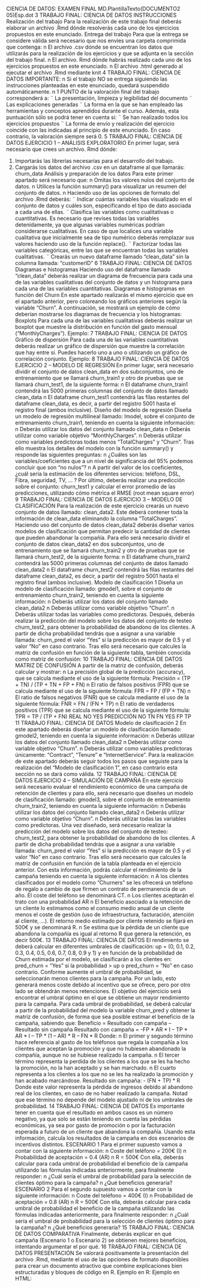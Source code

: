 CIENCIA DE DATOS: EXAMEN FINAL
MD.PlantillaTexto(DOCUMENTO2 05)Esp.dot
3
TRABAJO FINAL: CIENCIA DE DATOS
INSTRUCCIONES
Realización del trabajo
Para la realización de este trabajo final deberás elaborar un archivo .Rmd dónde resolverás
cada uno de los ejercicios propuestos en este enunciado.
Entrega del trabajo
Para que la entrega se considere válida será necesario que nos envíes una carpeta comprimida
que contenga:
n El archivo .csv dónde se encuentran los datos que utilizarás para la realización
de los ejercicios y que se adjunta en la sección del trabajo final.
n El archivo. Rmd dónde habrás realizado cada uno de los ejercicios propuestos
en este enunciado.
n El archivo .html generado al ejecutar el archivo .Rmd mediante knit
4
TRABAJO FINAL: CIENCIA DE DATOS
IMPORTANTE:
n Si el trabajo NO se entrega siguiendo las instrucciones planteadas en este enunciado,
quedará suspendido automáticamente.
n 1 PUNTO de la valoración final del trabajo corresponderá a:
¨ La presentación, limpieza y legibilidad del documento
¨ Las explicaciones generadas
¨ La forma en la que se han empleado las herramientas y conceptos aprendidos
durante el curso.
Además, esta puntuación sólo se podrá tener en cuenta si:
¨ Se han realizado todos los ejercicios propuestos
¨ La forma de envío y realización del ejercicio coincide con las indicadas al
principio de este enunciado.
En caso contrario, la valoración siempre será 0.
5
TRABAJO FINAL: CIENCIA DE DATOS
EJERCICIO 1 – ANÁLISIS EXPLORATORIO
En primer lugar, será necesario que crees un archivo. Rmd dónde:
1. Importarás las librerías necesarias para el desarrollo del trabajo.
2. Cargarás los datos del archivo .csv en un dataframe al que llamarás:
churn_data
Análisis y preparación de los datos
Para este primer apartado será necesario que:
n Omitas los valores nulos del conjunto de datos.
n Utilices la función summary() para visualizar un resumen del conjunto de
datos.
n Haciendo uso de las opciones de formato del archivo .Rmd deberás:
¨ Indicar cuántas variables has visualizado en el conjunto de datos y
cuáles son, especificando el tipo de dato asociada a cada una de
ellas.
¨ Clasifica las variables como cualitativas o cuantitativas. Es necesario
que revises todas las variables detenidamente, ya que algunas
variables numéricas podrían considerarse cualitativas.
En caso de que localices una variable cualitativa que inicialmente
sea de tipo numérico deberás remplazar sus valores haciendo uso
de la función replace().
¨ Factorizar todas las variables categóricas, entre las que se encuentran
todas las variables cualitativas.
¨ Crearás un nuevo dataframe llamado “clean_data” sin la columna
llamada: “customerID”
6
TRABAJO FINAL: CIENCIA DE DATOS
Diagramas e histogramas
Haciendo uso del dataframe llamado “clean_data” deberás realizar un diagrama
de frecuencia para cada una de las variables cualitativas del conjunto de datos y
un histograma para cada una de las variables cuantitativas.
Diagramas e histogramas en función del Churn
En este apartado realizarás el mismo ejercicio que en el apartado anterior, pero
coloreando los gráficos anteriores según la variable “Churn”. A continuación, se
mostrará un ejemplo de cómo deberían mostrarse los diagramas de frecuencia y
los histogramas:
Boxplots
Para cada una de las variables cualitativas deberás realizar un boxplot que muestre
la distribución en función del gasto mensual (“MonthlyCharges”). Ejemplo:
7
TRABAJO FINAL: CIENCIA DE DATOS
Gráfico de dispersión
Para cada una de las variables cuantitativas deberás realizar un gráfico de dispersión
que muestre la correlación que hay entre sí. Puedes hacerlo uno a uno o
utilizando un gráfico de correlación conjunto. Ejemplo:
8
TRABAJO FINAL: CIENCIA DE DATOS
EJERCICIO 2 – MODELO DE REGRESIÓN
En primer lugar, será necesario dividir el conjunto de datos clean_data en dos
subconjuntos, uno de entrenamiento que se llamará churn_train1 y otro de pruebas
que se llamará churn_test1, de la siguiente forma:
n El dataframe churn_train1 contendrá las 5000 primeras columnas del
conjunto de datos llamado clean_data
n El dataframe churn_test1 contendrá las filas restantes del dataframe
clean_data, es decir, a partir del registro 5001 hasta el registro final (ambos
inclusive).
Diseño del modelo de regresión
Diseña un modelo de regresión multilineal llamado: lmodel, sobre el conjunto de
entrenamiento churn_train1, teniendo en cuenta la siguiente información:
n Deberás utilizar los datos del conjunto llamado clean_data
n Deberás utilizar como variable objetivo “MonthlyCharges”.
n Deberás utilizar como variables predictoras todas menos “TotalCharges”
y “Churn”.
Tras ello muestra los detalles del modelo con la función summary() y responde
las siguientes preguntas:
n ¿Cuáles son las variables/coeficientes que a un nivel de significancia del
95% podemos concluir que son “no nulos”?
n A partir del valor de los coeficientes, ¿cuál sería la estimación de los diferentes
servicios: teléfono, DSL, Fibra, seguridad, TV, … ?
Por último, deberás realizar una predicción sobre el conjunto: churn_test1 y calcular
el error promedio de las predicciones, utilizando cómo métrica el RMSE (root
mean square error)
9
TRABAJO FINAL: CIENCIA DE DATOS
EJERCICIO 3 – MODELO DE CLASIFICACIÓN
Para la realización de este ejercicio crearás un nuevo conjunto de datos llamado:
clean_data2. Este deberá contener toda la información de clean_data eliminando
la columna “TotalCharges”.
Haciendo uso del conjunto de datos clean_data2 deberás diseñar varios modelos
de clasificación que permitan predecir la cantidad de clientes que pueden abandonar
la compañía. Para ello será necesario dividir el conjunto de datos
clean_data2 en dos subconjuntos, uno de entrenamiento que se llamará
churn_train2 y otro de pruebas que se llamará churn_test2, de la siguiente forma:
n El dataframe churn_train2 contendrá las 5000 primeras columnas del
conjunto de datos llamado clean_data2
n El dataframe churn_test2 contendrá las filas restantes del dataframe
clean_data2, es decir, a partir del registro 5001 hasta el registro final (ambos
inclusive).
Modelo de clasificación 1
Diseña un modelo de clasificación llamado: gmodel1, sobre el conjunto de entrenamiento
churn_train2, teniendo en cuenta la siguiente información:
n Deberás utilizar los datos del conjunto llamado clean_data2
n Deberás utilizar como variable objetivo “Churn”.
n Deberás utilizar todas las variables como predictoras.
Después, deberás realizar la predicción del modelo sobre los datos del conjunto
de testeo churn_test2, para obtener la probabilidad de abandono de los clientes.
A partir de dicha probabilidad tendrás que a asignar a una variable llamada:
churn_pred el valor “Yes” si la predicción es mayor de 0.5 y el valor “No” en caso
contrario.
Tras ello será necesario que calcules la matriz de confusión en función de la siguiente
tabla, también conocida como matriz de confusión:
10
TRABAJO FINAL: CIENCIA DE DATOS
MATRIZ DE CONFUSIÓN
A partir de la matriz de confusión, deberás calcular y mostrar:
n La precisión global de la predicción (accuracy), que se calcula mediante
el uso de la siguiente fórmula:
Precisión = (TP + TN) / (TP + TN + FP + FN)
n El ratio de falsos positivos (FPR) que se calcula mediante el uso de la
siguiente fórmula:
FPR = FP / (FP + TN)
n El ratio de falsos negativos (FNR) que se calcula mediante el uso de la
siguiente fórmula:
FNR = FN / (FN + TP)
n El ratio de verdaderos positivos (TPR) que se calcula mediante el uso de
la siguiente fórmula:
TPR = TP / (TP + FN)
REAL
NO YES
PREDICCIÓN
NO TN FN
YES FP TP
11
TRABAJO FINAL: CIENCIA DE DATOS
Modelo de clasificación 2
En este apartado deberás diseñar un modelo de clasificación llamado: gmodel2,
teniendo en cuenta la siguiente información:
n Deberás utilizar los datos del conjunto llamado clean_data2
n Deberás utilizar como variable objetivo “Churn”.
n Deberás utilizar como variables predictoras únicamente: “Contract”, “Tenure”
e “InternetService”.
Para la realización de este apartado deberás seguir todos los pasos que seguiste
para la realización del “Modelo de clasificación 1”, en caso contrario esta sección
no se dará como válida.
12
TRABAJO FINAL: CIENCIA DE DATOS
EJERCICIO 4 – SIMULACIÓN DE CAMPAÑA
En este ejercicio será necesario evaluar el rendimiento económico de una campaña
de retención de clientes y para ello, será necesario que diseñes un modelo
de clasificación llamado: gmodel3, sobre el conjunto de entrenamiento
churn_train2, teniendo en cuenta la siguiente información:
n Deberás utilizar los datos del conjunto llamado clean_data2
n Deberás utilizar como variable objetivo “Churn”.
n Deberás utilizar todas las variables como predictoras.
Una vez diseñado, será necesario realizar la predicción del modelo sobre los datos
del conjunto de testeo: churn_test2, para obtener la probabilidad de abandono
de los clientes. A partir de dicha probabilidad tendrás que a asignar a una
variable llamada: churn_pred el valor “Yes” si la predicción es mayor de 0.5 y el
valor “No” en caso contrario.
Tras ello será necesario que calcules la matriz de confusión en función de la tabla
planteada en el ejercicio anterior.
Con esta información, podrás calcular el rendimiento de la campaña teniendo en
cuenta la siguiente información:
n A los clientes clasificados por el modelo como “Churners” se les ofrecerá
un teléfono de regalo a cambio de que firmen un contrato de permanencia
de un año. El coste del teléfono se denominará CT.
n Los clientes aceptarán el trato con una probabilidad AR
n El beneficio asociado a la retención de un cliente lo estimamos como el
consumo medio anual de un cliente menos el coste de gestión (uso de
infraestructura, facturación, atención al cliente, …).
El retorno medio estimado por cliente retenido se fijará en 500€ y se
denominará R.
n Se estima que la pérdida de un cliente que abandona la compañía es
igual al retorno R que genera la retención, es decir 500€.
13
TRABAJO FINAL: CIENCIA DE DATOS
El rendimiento se deberá calcular en diferentes umbrales de clasificación:
up = (0, 0.1, 0.2, 0.3, 0.4, 0.5, 0.6, 0.7, 0.8, 0.9 y 1)
y en función de la probabilidad de Churn estimada por el modelo, se clasificarán
a los clientes en: pred_churn = “Yes” si la probabilidad > up o pred_churn = “No”
en caso contrario.
Conforme aumente el umbral de probabilidad, se seleccionarán menos clientes
para la campaña. Por un lado, esto generará menos coste debido al incentivo que
se ofrece, pero por otro lado se obtendrán menos retenciones.
El objetivo del ejercicio será encontrar el umbral óptimo en el que se obtiene un
mayor rendimiento para la campaña.
Para cada umbral de probabilidad, se deberá calcular a partir de la probabilidad
del modelo la variable churn_pred y obtener la matriz de confusión, de forma que
sea posible estimar el beneficio de la campaña, sabiendo que:
Beneficio = Resultado con campaña – Resultado sin campaña
Resultado con campaña = -FP * AR * I – TP * AR * I – TP * (1 – AR) * R – FN * R
Donde:
n El primer y segundo término hace referencia al gasto de los teléfonos
que regala la compañía a los clientes que aceptan la promoción y que no
hubiesen abandonado la compañía, aunque no se hubiese realizado la
campaña.
n El tercer término representa la perdida de los clientes a los que se les ha
hecho la promoción, no la han aceptado y se han marchado.
n El cuarto representa a los clientes a los que no se les ha realizado la promoción
y han acabado marcándose.
Resultado sin campaña: - (FN + TP) * R
Donde este valor representa la pérdida de ingresos debido al abandono real de
los clientes, en caso de no haber realizado la campaña. Notad que ese término
no depende del modelo ajustado ni de los umbrales de probabilidad.
14
TRABAJO FINAL: CIENCIA DE DATOS
Es importante tener en cuenta que el resultado en ambos casos es un número
negativo, ya que solo se están teniendo en cuenta las pérdidas económicas, ya
sea por gasto de promoción o por la facturación esperada a futuro de un cliente
que abandona la compañía.
Usando esta información, calcula los resultados de la campaña en dos escenarios
de incentivos distintos.
ESCENARIO 1
Para el primer supuesto vamos a contar con la siguiente información:
n Coste del teléfono = 200€ (I)
n Probabilidad de aceptación = 0.4 (AR)
n R = 500€
Con ella, deberás calcular para cada umbral de probabilidad el beneficio de la
campaña utilizando las fórmulas indicadas anteriormente, para finalmente responder:
n ¿Cuál sería el umbral de probabilidad para la selección de clientes óptimo
para la campaña?
n ¿Qué beneficios generaría?
ESCENARIO 2
Para el segundo supuesto vamos a contar con la siguiente información:
n Coste del teléfono = 400€ (I)
n Probabilidad de aceptación = 0.8 (AR)
n R = 500€
Con ella, deberás calcular para cada umbral de probabilidad el beneficio de la
campaña utilizando las fórmulas indicadas anteriormente, para finalmente responder:
n ¿Cuál sería el umbral de probabilidad para la selección de clientes óptimo
para la campaña?
n ¿Qué beneficios generaría?
15
TRABAJO FINAL: CIENCIA DE DATOS
COMPARATIVA
Finalmente, deberás explicar en qué campaña (Escenario 1 o Escenario 2) se obtienen
mejores beneficios, intentando argumentar el por qué.
16
TRABAJO FINAL: CIENCIA DE DATOS
PRESENTACIÓN
Se valorará positivamente la presentación del archivo .Rmd, mediante el uso de
las opciones de formato disponibles para crear un documento atractivo que combine
explicaciones bien estructuradas y bloques de código en R.
Ejemplo en R:
Ejemplo en HTML:

